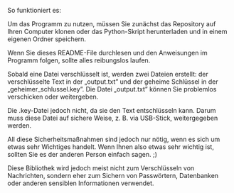 So funktioniert es:

Um das Programm zu nutzen, müssen Sie zunächst das Repository auf Ihren Computer klonen oder das Python-Skript herunterladen und in einem eigenen Ordner speichern.

Wenn Sie dieses README-File durchlesen und den Anweisungen im Programm folgen, sollte alles reibungslos laufen.

Sobald eine Datei verschlüsselt ist, werden zwei Dateien erstellt: der verschlüsselte Text in der „output.txt” und der geheime Schlüssel in der „geheimer_schlussel.key”. Die Datei „output.txt” können Sie problemlos verschicken oder weitergeben.

Die .key-Datei jedoch nicht, da sie den Text entschlüsseln kann. Darum muss diese Datei auf sichere Weise, z. B. via USB-Stick, weitergegeben werden.

All diese Sicherheitsmaßnahmen sind jedoch nur nötig, wenn es sich um etwas sehr Wichtiges handelt. Wenn Ihnen also etwas sehr wichtig ist, sollten Sie es der anderen Person einfach sagen. ;)

Diese Bibliothek wird jedoch meist nicht zum Verschlüsseln von Nachrichten, sondern eher zum Sichern von Passwörtern, Datenbanken oder anderen sensiblen Informationen verwendet.
